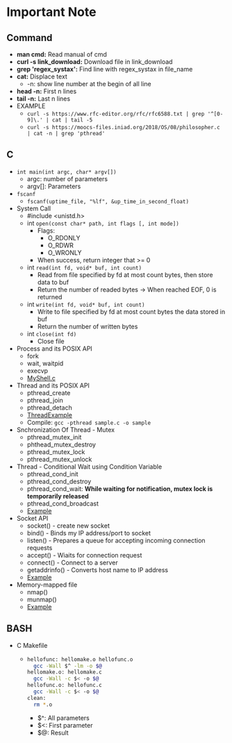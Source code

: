 # Important Note

## Command

+ **man cmd:** Read manual of cmd
+ **curl -s link_download:** Download file in link_download
+ **grep 'regex_systax':** Find line with regex_systax in file_name
+ **cat:** Displace text
  + -n: show line number at the begin of all line
+ **head -n:** First n lines
+ **tail -n:** Last n lines
+ EXAMPLE
  + `curl -s https://www.rfc-editor.org/rfc/rfc6588.txt | grep '^[0-9]\.' | cat | tail -5`
  + `curl -s https://moocs-files.iniad.org/2018/OS/08/philosopher.c | cat -n | grep 'pthread'`

## C

+ `int main(int argc, char* argv[])`
  + argc: number of parameters
  + argv[]: Parameters
+ `fscanf`
  + `fscanf(uptime_file, "%lf", &up_time_in_second_float)`
+ System Call
  + #include <unistd.h>
  + int `open(const char* path, int flags [, int mode])`
    + Flags:
      + O_RDONLY
      + O_RDWR
      + O_WRONLY
    + When success, return integer that >= 0
  + int `read(int fd, void* buf, int count)`
    + Read from file specified by fd at most count bytes, then store data to buf
    + Return the number of readed bytes -> When reached EOF, 0 is returned
  + int `write(int fd, void* buf, int count)`
    + Write to file specified by fd at most count bytes the data stored in buf
    + Return the number of written bytes
  + int `close(int fd)`
    + Close file
+ Process and its POSIX API
  + fork
  + wait, waitpid
  + execvp
  + [MyShell.c](/code/operatingSystem/cl6_fork_pipe/myshell_optional.c)
+ Thread and its POSIX API
  + pthread_create
  + pthread_join
  + pthread_detach
  + [ThreadExample](/code/operatingSystem/cl7_thread/hw1_stack.c)
  + Compile: `gcc -pthread sample.c -o sample`
+ Snchronization Of Thread - Mutex
  + pthread_mutex_init
  + phthead_mutex_destroy
  + pthread_mutex_lock
  + pthread_mutex_unlock
+ Thread - Conditional Wait using Condition Variable
  + pthread_cond_init
  + pthread_cond_destroy
  + pthread_cond_wait: **While waiting for notification, mutex lock is temporarily released**
  + pthread_cond_broadcast
  + [Example](/code/operatingSystem/cl7_thread/send_and_receive_msg.c)
+ Socket API
  + socket() - create new socket
  + bind() - Binds my IP address/port to socket
  + listen() - Prepares a queue for accepting incoming connection requests
  + accept() -  Wiaits for connection request
  + connect() - Connect to a server
  + getaddrinfo() - Converts host name to IP address
  + [Example](/code/operatingSystem/cl10_socket/server.c)
+ Memory-mapped file
  + nmap()
  + munmap()
  + [Example](/code/operatingSystem/cl11_virtualMemory/ass.c)

## BASH

+ C Makefile
  
  + ```bash
    hellofunc: hellomake.o hellofunc.o
      gcc -Wall $^ -lm -o $@
    hellomake.o: hellomake.c
      gcc -Wall -c $< -o $@
    hellofunc.o: hellofunc.c
      gcc -Wall -c $< -o $@
    clean:
      rm *.o
    ```

    + $^: All parameters
    + $<: First parameter
    + $@: Result
